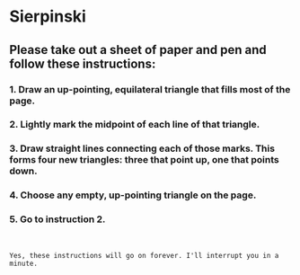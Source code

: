 # Sierpinski
## Please take out a sheet of paper and pen and follow these instructions:

### 1. Draw an up-pointing, equilateral triangle that fills most of the page.
### 2. Lightly mark the midpoint of each line of that triangle.
### 3. Draw straight lines connecting each of those marks. This forms four new triangles: three that point up, one that points down.
### 4. Choose any empty, up-pointing triangle on the page.
### 5. Go to instruction 2.

&nbsp;

```
Yes, these instructions will go on forever. I'll interrupt you in a minute.
```
